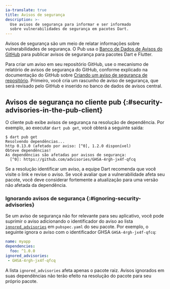 ```yaml
---
ia-translate: true
title: Avisos de segurança
description: >-
  Use avisos de segurança para informar e ser informado
  sobre vulnerabilidades de segurança em pacotes Dart.
---
```


Avisos de segurança são um meio de relatar informações sobre vulnerabilidades
de segurança. O Pub usa o [Banco de Dados de Avisos do GitHub][]
para publicar avisos de segurança para pacotes Dart e Flutter.

Para criar um aviso em seu repositório GitHub, use
o mecanismo de relatório de avisos de segurança do GitHub, conforme
explicado na documentação do GitHub sobre [Criando um aviso de segurança de
repositório][]. Primeiro, você cria um rascunho de aviso de segurança, que
será revisado pelo GitHub e inserido no banco de dados de avisos central.

[Banco de Dados de Avisos do GitHub]: https://github.com/advisories
[Criando um aviso de segurança de repositório]: https://docs.github.com/code-security/security-advisories/working-with-repository-security-advisories/creating-a-repository-security-advisory

## Avisos de segurança no cliente pub {:#security-advisories-in-the-pub-client}

O cliente pub exibe avisos de segurança na resolução de dependência.
Por exemplo, ao executar `dart pub get`, você obterá a seguinte saída:

```console
$ dart pub get
Resolvendo dependências...
http 0.13.0 (afetado por aviso: [^0], 1.2.0 disponível)
Obteve dependências!
As dependências são afetadas por avisos de segurança:
  [^0]: https://github.com/advisories/GHSA-4rgh-jx4f-qfcq
```

Se a resolução identificar um aviso, a equipe Dart recomenda que você
visite o link e revise o aviso.
Se você avaliar que a vulnerabilidade afeta seu pacote, você
deve considerar fortemente a atualização para uma versão não afetada da dependência.


### Ignorando avisos de segurança {:#ignoring-security-advisories}

Se um aviso de segurança não for relevante para seu aplicativo,
você pode suprimir o aviso adicionando o identificador do aviso ao
lista [`ignored_advisories`][] em `pubspec.yaml` do seu pacote.
Por exemplo, o seguinte ignora o aviso
com o identificador GHSA `GHSA-4rgh-jx4f-qfcq`:

```yaml
name: myapp
dependencies:
  foo: ^1.0.0
ignored_advisories:
 - GHSA-4rgh-jx4f-qfcq
```

A lista `ignored_advisories` afeta apenas o pacote raiz. Avisos ignorados
em suas dependências não terão efeito na resolução do pacote
para seu próprio pacote.

[`ignored_advisories`]: /tools/pub/pubspec#ignored_advisories